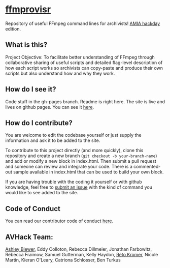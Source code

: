 # [ffmprovisr](http://amiaopensource.github.io/ffmprovisr)

Repository of useful FFmpeg command lines for archivists! [AMIA hackday](http://wiki.curatecamp.org/index.php/Association_of_Moving_Image_Archivists_%26_Digital_Library_Federation_Hack_Day_2015) edition. 

## What is this?

Project Objective: To facilitate better understanding of FFmpeg through collaborative sharing of useful scripts and detailed flag-level description of how each script works so archivists can copy-paste and produce their own scripts but also understand how and why they work.

## How do I see it?

Code stuff in the gh-pages branch. Readme is right here. The site is live and lives on github pages. You can see it [here](http://amiaopensource.github.io/ffmprovisr).

## How do I contribute?

You are welcome to edit the codebase yourself or just supply the information and ask it to be added to the site.

To contribute to this project directly (and more quickly), clone this repository and create a new branch (`git checkout -b your-branch-name`) and add or modify a new block in index.html. Then submit a pull request and someone can review and integrate your code. There is a commented-out sample available in index.html that can be used to build your own block. 

If you are having trouble with the coding it yourself or with github knowledge, feel free to [submit an issue](https://github.com/amiaopensource/ffmprovisr/issues) with the kind of command you would like to see added to the site.

## Code of Conduct

You can read our contributor code of conduct [here](https://github.com/amiaopensource/ffmprovisr/blob/gh-pages/code_of_conduct.md).

## AVHack Team:

[Ashley Blewer](https://github.com/ablwr), Eddy Colloton, Rebecca Dillmeier, Jonathan Farbowitz, Rebecca Fraimow, Samuel Gutterman, Kelly Haydon, [Reto Kromer](http://reto.ch/), Nicole Martin, Kieran O'Leary, Catriona Schlosser, Ben Turkus
